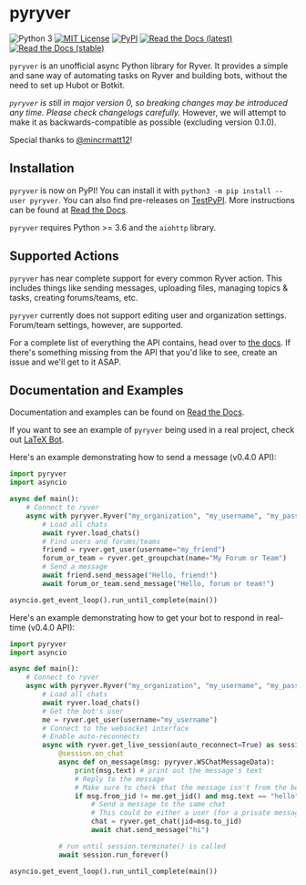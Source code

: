 # pyryver
![Python 3](https://img.shields.io/pypi/pyversions/pyryver)
[![MIT License](https://img.shields.io/pypi/l/pyryver)](https://github.com/tylertian123/pyryver/blob/master/LICENSE)
[![PyPI](https://img.shields.io/pypi/v/pyryver)](https://pypi.org/project/pyryver/)
[![Read the Docs (latest)](https://img.shields.io/readthedocs/pyryver)](https://pyryver.readthedocs.io/en/latest/)
[![Read the Docs (stable)](https://img.shields.io/readthedocs/pyryver/stable?label=docs%20%28stable%29)](https://pyryver.readthedocs.io/en/stable/)

`pyryver` is an unofficial async Python library for Ryver.
It provides a simple and sane way of automating tasks on Ryver and building bots, without the need to set up Hubot or Botkit.

*`pyryver` is still in major version 0, so breaking changes may be introduced any time. Please check changelogs carefully.*
However, we will attempt to make it as backwards-compatible as possible (excluding version 0.1.0).

Special thanks to [@mincrmatt12](https://github.com/mincrmatt12)!

## Installation
`pyryver` is now on PyPI! You can install it with `python3 -m pip install --user pyryver`.
You can also find pre-releases on [TestPyPI](https://test.pypi.org/project/pyryver/).
More instructions can be found at [Read the Docs](https://pyryver.readthedocs.io/en/latest/index.html).

`pyryver` requires Python >= 3.6 and the `aiohttp` library. 

## Supported Actions
`pyryver` has near complete support for every common Ryver action. 
This includes things like sending messages, uploading files, managing topics & tasks, creating forums/teams, etc.

`pyryver` currently does not support editing user and organization settings. 
Forum/team settings, however, are supported.

For a complete list of everything the API contains, head over to [the docs](https://pyryver.readthedocs.io/en/latest/index.html).
If there's something missing from the API that you'd like to see, create an issue and we'll get to it ASAP.

## Documentation and Examples
Documentation and examples can be found on [Read the Docs](https://pyryver.readthedocs.io).

If you want to see an example of `pyryver` being used in a real project, check out [LaTeX Bot](https://github.com/tylertian123/ryver-latexbot).

Here's an example demonstrating how to send a message (v0.4.0 API):
```py
import pyryver
import asyncio

async def main():
    # Connect to ryver
    async with pyryver.Ryver("my_organization", "my_username", "my_password") as ryver:
        # Load all chats
        await ryver.load_chats()
        # Find users and forums/teams
        friend = ryver.get_user(username="my_friend")
        forum_or_team = ryver.get_groupchat(name="My Forum or Team")
        # Send a message
        await friend.send_message("Hello, friend!")
        await forum_or_team.send_message("Hello, forum or team!")

asyncio.get_event_loop().run_until_complete(main())
```

Here's an example demonstrating how to get your bot to respond in real-time (v0.4.0 API):
```py
import pyryver
import asyncio

async def main():
    # Connect to ryver
    async with pyryver.Ryver("my_organization", "my_username", "my_password") as ryver:
        # Load all chats
        await ryver.load_chats()
        # Get the bot's user
        me = ryver.get_user(username="my_username")
        # Connect to the websocket interface
        # Enable auto-reconnects
        async with ryver.get_live_session(auto_reconnect=True) as session:
            @session.on_chat
            async def on_message(msg: pyryver.WSChatMessageData):
                print(msg.text) # print out the message's text
                # Reply to the message
                # Make sure to check that the message isn't from the bot itself
                if msg.from_jid != me.get_jid() and msg.text == "hello":
                    # Send a message to the same chat
                    # This could be either a user (for a private message) or a forum/team
                    chat = ryver.get_chat(jid=msg.to_jid)
                    await chat.send_message("hi")

            # run until session.terminate() is called
            await session.run_forever()

asyncio.get_event_loop().run_until_complete(main())
```
